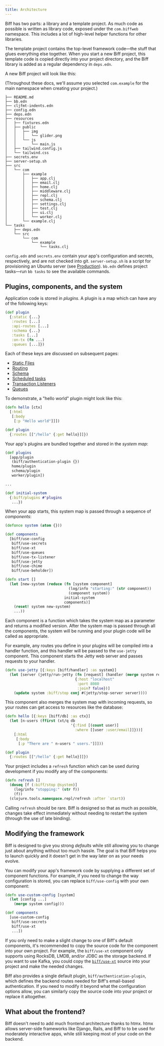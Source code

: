 ```yaml
---
title: Architecture
---
```


Biff has two parts: a library and a template project. As much code as
possible is written as library code, exposed under the `com.biffweb` namespace.
This includes a lot of high-level helper functions for other libraries.

The template project contains the top-level framework code&mdash;the stuff that glues
everything else together. When you start a new Biff project, this template code is
copied directly into your project directory, and the Biff library is added as a regular
dependency in `deps.edn`.

A new Biff project will look like this:

(Throughout these docs, we'll assume you selected `com.example` for the main
namespace when creating your project.)

```text
├── README.md
├── bb.edn
├── cljfmt-indents.edn
├── config.edn
├── deps.edn
├── resources
│   ├── fixtures.edn
│   ├── public
│   │   ├── img
│   │   │   └── glider.png
│   │   └── js
│   │       └── main.js
│   ├── tailwind.config.js
│   └── tailwind.css
├── secrets.env
├── server-setup.sh
├── src
│   └── com
│       ├── example
│       │   ├── app.clj
│       │   ├── email.clj
│       │   ├── home.clj
│       │   ├── middleware.clj
│       │   ├── repl.clj
│       │   ├── schema.clj
│       │   ├── settings.clj
│       │   ├── test.clj
│       │   ├── ui.clj
│       │   └── worker.clj
│       └── example.clj
└── tasks
    ├── deps.edn
    └── src
        └── com
            └── example
                └── tasks.clj
```

`config.edn` and `secrets.env` contain your app's configuration and secrets,
respectively, and are not checked into git. `server-setup.sh` is a script for
provisioning an Ubuntu server (see [Production](/docs/reference/production/)).
`bb.edn` defines project tasks—run `bb tasks` to see the available
commands.

## Plugins, components, and the system

Application code is stored in *plugins*. A plugin is a map which can have any
of the following keys:

```clojure
(def plugin
  {:static {...}
   :routes [...]
   :api-routes [...]
   :schema {...}
   :tasks [...]
   :on-tx (fn ...)
   :queues [...]})
```

Each of these keys are discussed on subsequent pages:

 - [Static Files](/docs/reference/static-files/)
 - [Routing](/docs/reference/routing/)
 - [Schema](/docs/reference/schema/)
 - [Scheduled tasks](/docs/reference/scheduled-tasks/)
 - [Transaction Listeners](/docs/reference/transaction-listeners/)
 - [Queues](/docs/reference/queues/)

To demonstrate, a "hello world" plugin might look like this:

```clojure
(defn hello [ctx]
  [:html
   [:body
    [:p "Hello world"]]])

(def plugin
  {:routes [["/hello" {:get hello}]]})
```

Your app's plugins are bundled together and stored in the *system map*:

```clojure
(def plugins
  [app/plugin
   (biff/authentication-plugin {})
   home/plugin
   schema/plugin
   worker/plugin])

...

(def initial-system
  {:biff/plugins #'plugins
   ...})
```

When your app starts, this system map is passed through a sequence of *components*:

```clojure
(defonce system (atom {}))

(def components
  [biff/use-config
   biff/use-secrets
   biff/use-xt
   biff/use-queues
   biff/use-tx-listener
   biff/use-jetty
   biff/use-chime
   biff/use-beholder])

(defn start []
  (let [new-system (reduce (fn [system component]
                             (log/info "starting:" (str component))
                             (component system))
                           initial-system
                           components)]
    (reset! system new-system)
    ...))
```

Each component is a function which takes the system map as a parameter and
returns a modified version. After the system map is passed through all the
components, the system will be running and your plugin code will be called as
appropriate.

For example, any routes you define in your plugins will be compiled into a
handler function, and this handler will be passed to the `use-jetty` component.
This component starts the Jetty web server and passes requests to your handler.

```clojure
(defn use-jetty [{:keys [biff/handler] :as system}]
  (let [server (jetty/run-jetty (fn [request] (handler (merge system request)))
                                {:host "localhost"
                                 :port 8080
                                 :join? false})]
    (update system :biff/stop conj #(jetty/stop-server server))))
```

This component also merges the system map with incoming requests, so your
routes can get access to resources like the database:

```clojure
(defn hello [{:keys [biff/db] :as ctx}]
  (let [n-users (ffirst (xt/q db
                              '{:find [(count user)]
                                :where [[user :user/email]]}))]
    [:html
     [:body
      [:p "There are " n-users " users."]]]))

(def plugin
  {:routes [["/hello" {:get hello}]]})
```

Your project includes a `refresh` function which can be used during development
if you modify any of the components:

```clojure
(defn refresh []
  (doseq [f (:biff/stop @system)]
    (log/info "stopping:" (str f))
    (f))
  (clojure.tools.namespace.repl/refresh :after `start))
```

Calling `refresh` should be rare. Biff is designed so that as much as possible,
changes take effect immediately without needing to restart the system (through
the use of late binding).

## Modifying the framework

Biff is designed to give you strong *defaults* while still allowing you to
change just about anything without too much hassle. The goal is that Biff helps
you to launch quickly and it doesn't get in the way later on as your needs
evolve.

You can modify your app's framework code by supplying a different set of
component functions. For example, if you need to change the way configuration
is stored, you can replace `biff/use-config` with your own component:

```clojure
(defn use-custom-config [system]
  (let [config ...]
    (merge system config)))

(def components
  [use-custom-config
   biff/use-secrets
   biff/use-xt
   ...])
```

If you only need to make a slight change to one of Biff's default components, it's recommended
to copy the source code for the component into your own project. For example, the `biff/use-xt` component
only supports using RocksDB, LMDB, and/or JDBC as the storage backend. If you want to use Kafka, you
could copy the [`biff/use-xt`](/docs/api/xtdb#use-xt) source into your project and make the needed changes.

Biff also provides a single default plugin, `biff/authentication-plugin`, which
defines the backend routes needed for Biff's email-based authentication. If you
need to modify it beyond what the configuration options allow, you can
similarly copy the source code into your project or replace it altogether.

## What about the frontend?

Biff doesn't need to add much frontend architecture thanks to htmx. htmx allows
server-side frameworks like Django, Rails, and Biff to to be used for
moderately interactive apps, while still keeping most of your code on the
backend.
